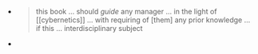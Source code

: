 -
  > this book ... should *guide* any manager ... in the light of [[cybernetics]] ... with requiring of [them] any prior knowledge ... if this ... interdisciplinary subject
-
